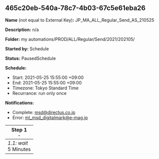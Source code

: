 ## 465c20eb-540a-78c7-4b03-67c5e61eba26

**Name** (not equal to External Key)**:** JP_MA_ALL_Regular_Send_AS_210525

**Description:** n/a

**Folder:** my automations/PROD/ALL/Regular/Send/2021/202105/

**Started by:** Schedule

**Status:** PausedSchedule

**Schedule:**

* Start: 2021-05-25 15:55:00 +09:00
* End: 2021-05-25 15:55:00 +09:00
* Timezone: Tokyo Standard Time
* Recurrance: run only once

**Notifications:**

* Complete: msd@directus.co.jp
* Error: ml_msd_digitalmark@e-mag.jp

| Step 1<br>_<small>-</small>_ |
| --- |
| _1.1: wait_<br>5 Minutes |
